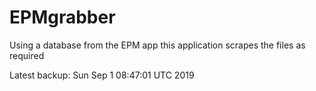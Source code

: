 # EPMgrabber
Using a database from the EPM app this application scrapes the files as required


Latest backup: Sun Sep 1 08:47:01 UTC 2019
